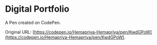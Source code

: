 # Digital Portfolio 

A Pen created on CodePen.

Original URL: [https://codepen.io/Hemapriya-Hemapriya/pen/KwdGPoW](https://codepen.io/Hemapriya-Hemapriya/pen/KwdGPoW).

